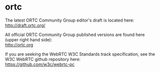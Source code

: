 ortc
====

The latest ORTC Community Group editor's draft is located here:  
http://draft.ortc.org/

All official ORTC Community Group published versions are found here (upper right hand side):  
http://ortc.org

If you are seeking the WebRTC W3C Standards track specification, see the W3C WebRTC github repository here:  
https://github.com/w3c/webrtc-pc
